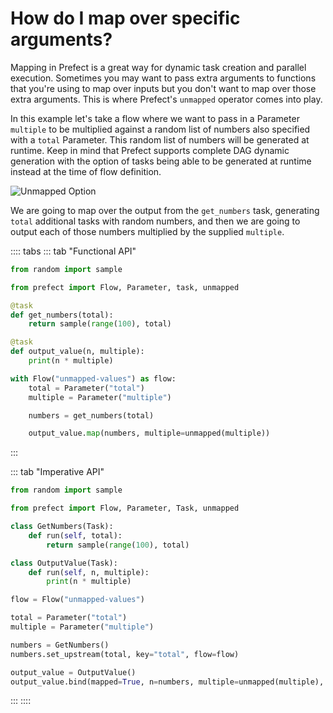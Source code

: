 # How do I map over specific arguments?

Mapping in Prefect is a great way for dynamic task creation and parallel execution. Sometimes you may want to pass extra arguments to functions that you're using to map over inputs but you don't want to map over those extra arguments. This is where Prefect's `unmapped` operator comes into play.

In this example let's take a flow where we want to pass in a Parameter `multiple` to be multiplied against a random list of numbers also specified with a `total` Parameter. This random list of numbers will be generated at runtime. Keep in mind that Prefect supports complete DAG dynamic generation with the option of tasks being able to be generated at runtime instead at the time of flow definition.

![Unmapped Option](/faq/unmapped.png)

We are going to map over the output from the `get_numbers` task, generating `total` additional tasks with random numbers, and then we are going to output each of those numbers multiplied by the supplied `multiple`.

:::: tabs
::: tab "Functional API"
```python
from random import sample

from prefect import Flow, Parameter, task, unmapped

@task
def get_numbers(total):
    return sample(range(100), total)

@task
def output_value(n, multiple):
    print(n * multiple)

with Flow("unmapped-values") as flow:
    total = Parameter("total")
    multiple = Parameter("multiple")

    numbers = get_numbers(total)

    output_value.map(numbers, multiple=unmapped(multiple))
```
:::

::: tab "Imperative API"
```python
from random import sample

from prefect import Flow, Parameter, Task, unmapped

class GetNumbers(Task):
    def run(self, total):
        return sample(range(100), total)

class OutputValue(Task):
    def run(self, n, multiple):
        print(n * multiple)

flow = Flow("unmapped-values")

total = Parameter("total")
multiple = Parameter("multiple")

numbers = GetNumbers()
numbers.set_upstream(total, key="total", flow=flow)

output_value = OutputValue()
output_value.bind(mapped=True, n=numbers, multiple=unmapped(multiple), flow=flow)
```
:::
::::
